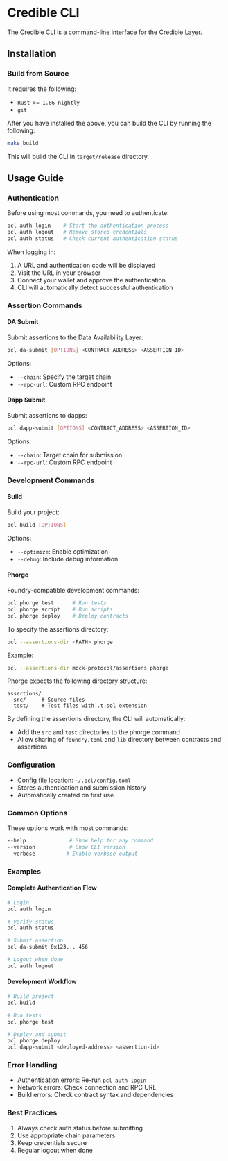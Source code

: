 # Credible CLI

The Credible CLI is a command-line interface for the Credible Layer.

## Installation

### Build from Source

It requires the following:

- `Rust >= 1.86 nightly`
- `git`

After you have installed the above, you can build the CLI by running the following:

```bash
make build
```

This will build the CLI in `target/release` directory.

## Usage Guide

### Authentication

Before using most commands, you need to authenticate:

```bash
pcl auth login    # Start the authentication process
pcl auth logout   # Remove stored credentials
pcl auth status   # Check current authentication status
```

When logging in:

1. A URL and authentication code will be displayed
2. Visit the URL in your browser
3. Connect your wallet and approve the authentication
4. CLI will automatically detect successful authentication

### Assertion Commands

#### DA Submit

Submit assertions to the Data Availability Layer:

```bash
pcl da-submit [OPTIONS] <CONTRACT_ADDRESS> <ASSERTION_ID>
```

Options:

- `--chain`: Specify the target chain
- `--rpc-url`: Custom RPC endpoint

#### Dapp Submit

Submit assertions to dapps:

```bash
pcl dapp-submit [OPTIONS] <CONTRACT_ADDRESS> <ASSERTION_ID>
```

Options:

- `--chain`: Target chain for submission
- `--rpc-url`: Custom RPC endpoint

### Development Commands

#### Build

Build your project:

```bash
pcl build [OPTIONS]
```

Options:

- `--optimize`: Enable optimization
- `--debug`: Include debug information

#### Phorge

Foundry-compatible development commands:

```bash
pcl phorge test      # Run tests
pcl phorge script    # Run scripts
pcl phorge deploy    # Deploy contracts
```

To specify the assertions directory:

```bash
pcl --assertions-dir <PATH> phorge
```

Example:

```bash
pcl --assertions-dir mock-protocol/assertions phorge
```

Phorge expects the following directory structure:

```text
assertions/
  src/     # Source files
  test/    # Test files with .t.sol extension
```

By defining the assertions directory, the CLI will automatically:

- Add the `src` and `test` directories to the phorge command
- Allow sharing of `foundry.toml` and `lib` directory between contracts and assertions

### Configuration

- Config file location: `~/.pcl/config.toml`
- Stores authentication and submission history
- Automatically created on first use

### Common Options

These options work with most commands:

```bash
--help              # Show help for any command
--version           # Show CLI version
--verbose          # Enable verbose output
```

### Examples

#### Complete Authentication Flow

```bash
# Login
pcl auth login

# Verify status
pcl auth status

# Submit assertion
pcl da-submit 0x123... 456

# Logout when done
pcl auth logout
```

#### Development Workflow

```bash
# Build project
pcl build

# Run tests
pcl phorge test

# Deploy and submit
pcl phorge deploy
pcl dapp-submit <deployed-address> <assertion-id>
```

### Error Handling

- Authentication errors: Re-run `pcl auth login`
- Network errors: Check connection and RPC URL
- Build errors: Check contract syntax and dependencies

### Best Practices

1. Always check auth status before submitting
2. Use appropriate chain parameters
3. Keep credentials secure
4. Regular logout when done
